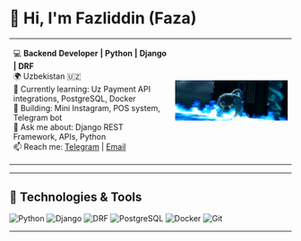 # 👋 Hi, I'm Fazliddin (Faza)

<table>
<tr>
<td>

💻 **Backend Developer | Python | Django | DRF**  
🌍 Uzbekistan 🇺🇿  
🌱 Currently learning: Uz Payment API integrations, PostgreSQL, Docker  
🚀 Building: Mini Instagram, POS system, Telegram bot  
💬 Ask me about: Django REST Framework, APIs, Python  
📫 Reach me: [Telegram](https://t.me/belugadotenv) | [Email](mailto:phazliddinphozilov@gmail.com)

</td>
<td>
<img src="tailung.gif" width="400"/>
</td>
</tr>
</table>

---

## 🔧 Technologies & Tools

![Python](https://img.shields.io/badge/-Python-3776AB?logo=python&logoColor=white&style=flat-square)
![Django](https://img.shields.io/badge/-Django-092E20?logo=django&logoColor=white&style=flat-square)
![DRF](https://img.shields.io/badge/-DRF-white?logo=django&labelColor=092E20&style=flat-square)
![PostgreSQL](https://img.shields.io/badge/-PostgreSQL-336791?logo=postgresql&logoColor=white&style=flat-square)
![Docker](https://img.shields.io/badge/-Docker-2496ED?logo=docker&logoColor=white&style=flat-square)
![Git](https://img.shields.io/badge/-Git-F05032?logo=git&logoColor=white&style=flat-square)

---

